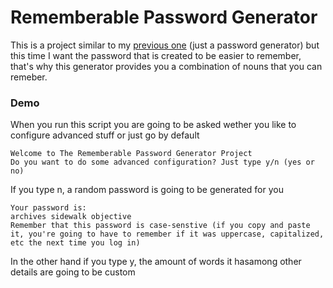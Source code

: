 # Rememberable Password Generator
This is a project similar to my [previous one](https://github.com/santitomatis/password-generator) (just a password generator) but this time I want the password that is created to be easier to remember, that's why this generator provides you a combination of nouns that you can remeber.

### Demo
When you run this script you are going to be asked wether you like to configure advanced stuff or just go by default

```
Welcome to The Rememberable Password Generator Project
Do you want to do some advanced configuration? Just type y/n (yes or no)
```

If you type n, a random password is going to be generated for you

```
Your password is:
archives sidewalk objective
Remember that this password is case-senstive (if you copy and paste it, you're going to have to remember if it was uppercase, capitalized, etc the next time you log in)
```

In the other hand if you type y, the amount of words it hasamong other details are going to be custom
